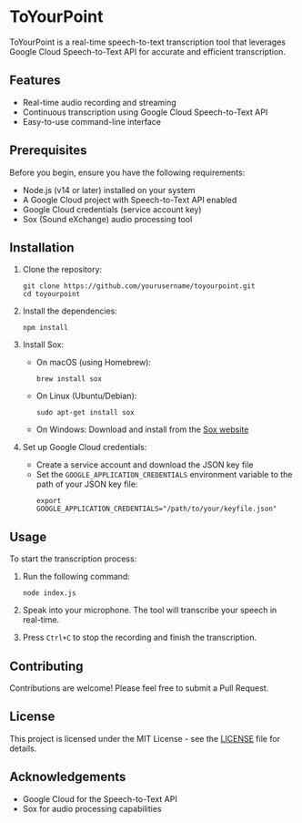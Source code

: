 # ToYourPoint

ToYourPoint is a real-time speech-to-text transcription tool that leverages Google Cloud Speech-to-Text API for accurate and efficient transcription.

## Features

- Real-time audio recording and streaming
- Continuous transcription using Google Cloud Speech-to-Text API
- Easy-to-use command-line interface

## Prerequisites

Before you begin, ensure you have the following requirements:

- Node.js (v14 or later) installed on your system
- A Google Cloud project with Speech-to-Text API enabled
- Google Cloud credentials (service account key)
- Sox (Sound eXchange) audio processing tool

## Installation

1. Clone the repository:
   ```
   git clone https://github.com/yourusername/toyourpoint.git
   cd toyourpoint
   ```

2. Install the dependencies:
   ```
   npm install
   ```

3. Install Sox:
   - On macOS (using Homebrew):
     ```
     brew install sox
     ```
   - On Linux (Ubuntu/Debian):
     ```
     sudo apt-get install sox
     ```
   - On Windows:
     Download and install from the [Sox website](http://sox.sourceforge.net/)

4. Set up Google Cloud credentials:
   - Create a service account and download the JSON key file
   - Set the `GOOGLE_APPLICATION_CREDENTIALS` environment variable to the path of your JSON key file:
     ```
     export GOOGLE_APPLICATION_CREDENTIALS="/path/to/your/keyfile.json"
     ```

## Usage

To start the transcription process:

1. Run the following command:
   ```
   node index.js
   ```

2. Speak into your microphone. The tool will transcribe your speech in real-time.

3. Press `Ctrl+C` to stop the recording and finish the transcription.

## Contributing

Contributions are welcome! Please feel free to submit a Pull Request.

## License

This project is licensed under the MIT License - see the [LICENSE](LICENSE) file for details.

## Acknowledgements

- Google Cloud for the Speech-to-Text API
- Sox for audio processing capabilities
